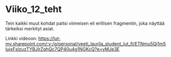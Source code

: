 # Viiko_12_teht

Tein kaikki muut kohdat paitsi viimeisen eli erillisen fragmentin, joka näyttää tärkeiksi merkityt asiat.

Linkki videoon:
https://lut-my.sharepoint.com/:v:/g/personal/veeti_laurila_student_lut_fi/ETNmu5Qj1m5IujxFslzuzTYBJIrZqhQc7QP40u4g1NGKcQ?e=yMJe3E

